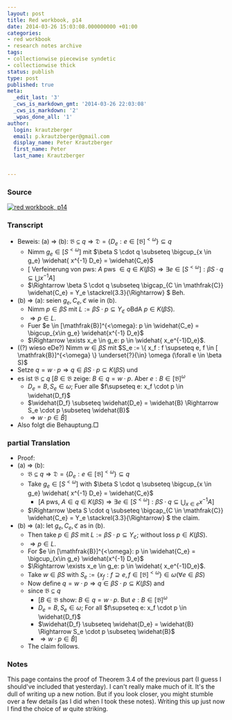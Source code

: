 ```yaml
---
layout: post
title: Red workbook, p14
date: 2014-03-26 15:03:08.000000000 +01:00
categories:
- red workbook
- research notes archive
tags:
- collectionwise piecewise syndetic
- collectionwise thick
status: publish
type: post
published: true
meta:
  _edit_last: '3'
  _cws_is_markdown_gmt: '2014-03-26 22:03:08'
  _cws_is_markdown: '2'
  _wpas_done_all: '1'
author:
  login: krautzberger
  email: p.krautzberger@gmail.com
  display_name: Peter Krautzberger
  first_name: Peter
  last_name: Krautzberger


---
```


### Source

[![red workbook, p14](assets/2014-03-25-10.27.44_cropped-749x1024.jpg)](http://boolesrings.org/krautzberger/files/2014/03/2014-03-25-10.27.44_cropped.jpg)

### Transcript

*   Beweis: (a) => (b): $\mathfrak{B} \subseteq q \Rightarrow \mathfrak{D} = \{ D_e : e \in [ \mathfrak{B} ]^{< \omega} \} \subseteq q$
    *   Nimm $g_e \in [S^{< \omega}]$ mit $\beta S \cdot q \subseteq \bigcup_{x \in g_e} \widehat{ x^{-1} D_e} = \widehat{C_e}$
    *   [ Verfeinerung von pws: $A$ pws $\in q \in K(\beta S) \Rightarrow \exists e \in [S^{<\omega}]: \beta S \cdot q \subseteq \bigcup x^{-1} A$]
    *   $\Rightarrow \beta S \cdot q \subseteq \bigcap_{C \in \mathfrak{C}} \widehat{C_e} = Y_e \stackrel{3.3}{\Rightarrow} $ Beh.
*   (b) => (a): seien $g_e, C_e, \mathfrak{C}$ wie in (b).
    *   Nimm $p \in \beta S$ mit $L := \beta S \cdot p \subseteq Y_{\mathfrak{C}}$ oBdA $p\in K(\beta S)$.
    *   $\Rightarrow p\in L$.
    *   Fuer $e \in [\mathfrak{B}]^{<\omega}: p \in \widehat{C_e} = \bigcup_{x\in g_e} \widehat{x^{-1} D_e}$
    *   $\Rightarrow \exists x_e \in g_e: p \in \widehat{ x_e^{-1}D_e}$.
*   ((?) wieso eDe?) Nimm $w\in \beta S$ mit $S_e := \{ x_f : f \supseteq e, f \in [ \mathfrak{B}]^{<\omega} \} \underset{?}{\in} \omega (\forall e \in \beta S)$
*   Setze $q = w \cdot p \Rightarrow q \in \beta S \cdot p \subseteq K(\beta S)$ und
*   es ist $\mathfrak{B} \subseteq q$ [$B\in \mathfrak{B}$ zeige: $B\in q = w\cdot p$. Aber $e:{B} \in [\mathfrak{B}]^{\omega}$
    *   $D_e = B, S_e \in \omega$; Fuer alle $f\supseteq e: x_f \cdot p \in \widehat{D_f}$
    *   $\widehat{D_f} \subseteq \widehat{D_e} = \widehat{B} \Rightarrow S_e \cdot p \subseteq \widehat{B}$
    *   $\Rightarrow w \cdot p \in \widehat{B}$]
*   Also folgt die Behauptung.□

### partial Translation

*   Proof:
*   (a) => (b):
    *   $\mathfrak{B} \subseteq q \Rightarrow \mathfrak{D} = \{ D_e : e \in [ \mathfrak{B} ]^{< \omega} \} \subseteq q$
    *   Take $g_e \in [S^{< \omega}]$ with $\beta S \cdot q \subseteq \bigcup_{x \in g_e} \widehat{ x^{-1} D_e} = \widehat{C_e}$
        *   [$A$ pws, $A \in q \in K(\beta S) \Rightarrow \exists e \in [S^{<\omega}]: \beta S \cdot q \subseteq \bigcup_{x\in e} x^{-1} A$]
    *   $\Rightarrow \beta S \cdot q \subseteq \bigcap_{C \in \mathfrak{C}} \widehat{C_e} = Y_e \stackrel{3.3}{\Rightarrow} $ the claim.
*   (b) => (a): let $g_e, C_e, \mathfrak{C}$ as in (b).
    *   Then take $p \in \beta S$ mit $L := \beta S \cdot p \subseteq Y_{\mathfrak{C}}$; without loss $p\in K(\beta S)$.
    *   $\Rightarrow p\in L$.
    *   For $e \in [\mathfrak{B}]^{<\omega}: p \in \widehat{C_e} = \bigcup_{x\in g_e} \widehat{x^{-1} D_e}$
    *   $\Rightarrow \exists x_e \in g_e: p \in \widehat{ x_e^{-1}D_e}$.
    *   Take $w\in \beta S$ with $S_e := \{ x_f : f \supseteq e, f \in [ \mathfrak{B}]^{<\omega} \} \in \omega (\forall e \in \beta S)$
    *   Now define $q = w \cdot p \Rightarrow q \in \beta S \cdot p \subseteq K(\beta S)$ and
    *   since $\mathfrak{B} \subseteq q$
        *   [$B\in \mathfrak{B}$ show: $B\in q = w\cdot p$. But $e:{B} \in [\mathfrak{B}]^{\omega}$
        *   $D_e = B, S_e \in \omega$; For all $f\supseteq e: x_f \cdot p \in \widehat{D_f}$
        *   $\widehat{D_f} \subseteq \widehat{D_e} = \widehat{B} \Rightarrow S_e \cdot p \subseteq \widehat{B}$
        *   $\Rightarrow w \cdot p \in \widehat{B}$]
    *   The claim follows.

### Notes

This page contains the proof of Theorem 3.4 of the previous part (I guess I should've included that yesterday). I can't really make much of it. It's the dull of writing up a new notion. But if you look closer, you might stumble over a few details (as I did when I took these notes). Writing this up just now I find the choice of $w$ quite striking.